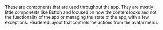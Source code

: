 These are components that are used throughout the app. They are mostly
little components like Button and focused on how the content looks and
not the functionality of the app or managing the state of the app, with a
few exceptions: HeaderedLayout that controls the actions from the avatar
menu.

<br /><br />
